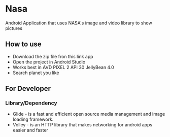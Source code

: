 # Nasa
Android Application that uses NASA's image and video library to show pictures

## How to use
* Download the zip file fron this link app 
* Open the project in Android Studio
* Works best in AVD PIXEL 2 API 30 JellyBean 4.0
* Search planet you like 


## For Developer
### Library/Dependency 
* Glide - is a fast and efficient open source media management and image loading framework.
* Volley - is an HTTP library that makes networking for android apps easier and faster



